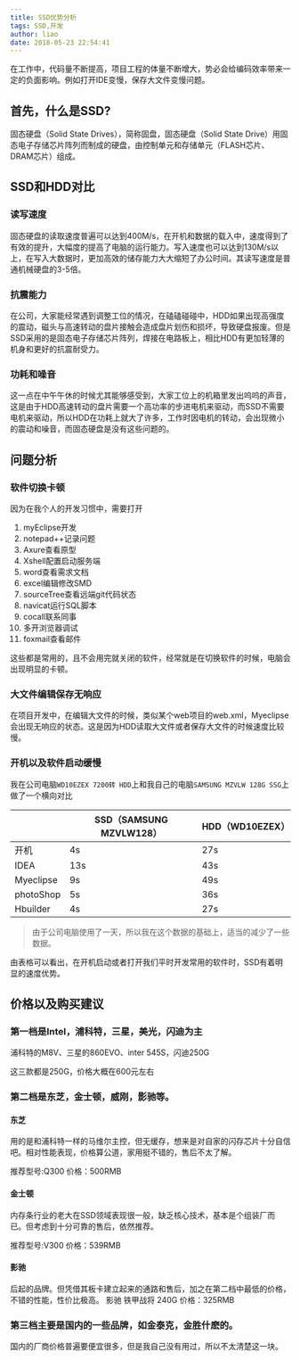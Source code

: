 ```yaml
---
title: SSD优势分析
tags: SSD,开发
author: liao
date: 2018-05-23 22:54:41
---
```

在工作中，代码量不断提高，项目工程的体量不断增大，势必会给编码效率带来一定的负面影响。例如打开IDE变慢，保存大文件变慢问题。

## 首先，什么是SSD?

 固态硬盘（Solid State Drives），简称固盘，固态硬盘（Solid State Drive）用固态电子存储芯片阵列而制成的硬盘，由控制单元和存储单元（FLASH芯片、DRAM芯片）组成。



## SSD和HDD对比
### 读写速度
固态硬盘的读取速度普遍可以达到400M/s，在开机和数据的载入中，速度得到了有效的提升，大幅度的提高了电脑的运行能力。写入速度也可以达到130M/s以上，在写入大数据时，更加高效的储存能力大大缩短了办公时间。其读写速度是普通机械硬盘的3-5倍。


### 抗震能力

在公司，大家能经常遇到调整工位的情况，在磕磕碰碰中，HDD如果出现高强度的震动，磁头与高速转动的盘片接触会造成盘片划伤和损坏，导致硬盘报废。但是SSD采用的是固态电子存储芯片阵列，焊接在电路板上，相比HDD有更加轻薄的机身和更好的抗震耐受力。

### 功耗和噪音
这一点在中午午休的时候尤其能够感受到，大家工位上的机箱里发出呜呜的声音，这是由于HDD高速转动的盘片需要一个高功率的步进电机来驱动，而SSD不需要电机来驱动，所以HDD在功耗上就大了许多，工作时因电机的转动，会出现微小的震动和噪音，而固态硬盘是没有这些问题的。

## 问题分析

### 软件切换卡顿
因为在我个人的开发习惯中，需要打开
1. myEclipse开发
2. notepad++记录问题
3. Axure查看原型
4. Xshell配置启动服务端
5. word查看需求文档
6. excel编辑修改SMD
7. sourceTree查看远端git代码状态
8. navicat运行SQL脚本
9. cocall联系同事
10. 多开浏览器调试
11. foxmail查看邮件

这些都是常用的，且不会用完就关闭的软件，经常就是在切换软件的时候，电脑会出现明显的卡顿。
### 大文件编辑保存无响应
在项目开发中，在编辑大文件的时候，类似某个web项目的web.xml，Myeclipse会出现无响应的状态。这是因为HDD读取大文件或者保存大文件的时候速度比较慢。
### 开机以及软件启动缓慢
我在公司电脑`WD10EZEX 7200转 HDD`上和我自己的电脑`SAMSUNG MZVLW 128G SSG`上做了一个横向对比

|     |  SSD（SAMSUNG MZVLW128）   | HDD（WD10EZEX）    |
| --- | --- | --- |
|   开机  |  4s   |   27s  |
|   IDEA  |  13s   |   43s  |
|   Myeclipse  |   9s  |   49s  |
|   photoShop  |    5s |  36s   |
|  Hbuilder   |   4s  |   27s  |
>由于公司电脑使用了一天，所以我在这个数据的基础上，适当的减少了一些数据。
>
由表格可以看出，在开机启动或者打开我们平时开发常用的软件时，SSD有着明显的速度优势。


## 价格以及购买建议
### 第一档是Intel，浦科特，三星，美光，闪迪为主

浦科特的M8V、三星的860EVO、inter 545S，闪迪250G

这三款都是250G，价格大概在600元左右


### 第二档是东芝，金士顿，威刚，影驰等。

#### 东芝
用的是和浦科特一样的马维尔主控，但无缓存，想来是对自家的闪存芯片十分自信吧。相对性能表现，价格算公道，家用挺不错的，售后不太了解。

推荐型号:Q300 
价格：500RMB

#### 金士顿
内存条行业的老大在SSD领域表现很一般，缺乏核心技术，基本是个组装厂而已。但考虑到十分可靠的售后，依然推荐。

推荐型号:V300
价格：539RMB

#### 影驰
后起的品牌。但凭借其板卡建立起来的通路和售后，加之在第二档中最低的价格，不错的性能，性价比极高。
影驰 铁甲战将 240G
价格：325RMB
### 第三档主要是国内的一些品牌，如金泰克，金胜什麽的。

国内的厂商价格普遍要便宜很多，但是我自己没有用过，所以不太清楚这一块。



